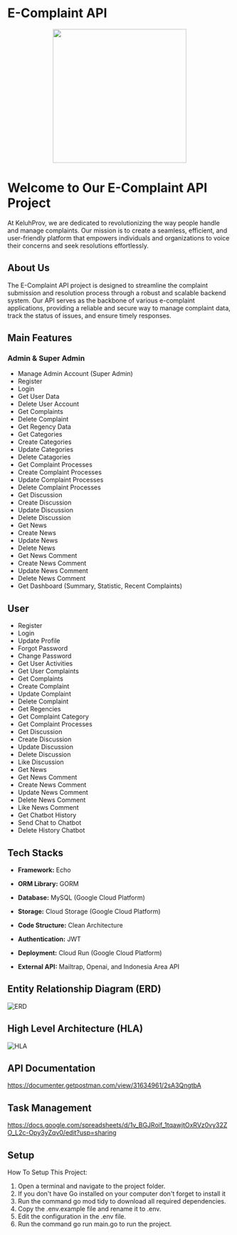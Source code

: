 # E-Complaint API

<p align="center">
  <img src="https://github.com/Capstone-Project-Alterra-Kelompok-8/e-complaint-api/assets/142136573/79e38e24-add3-4b16-ac70-fb410006871d" width="300" />
</p>

 #  Welcome to Our E-Complaint API Project

At KeluhProv, we are dedicated to revolutionizing the way people handle and manage complaints. Our mission is to create a seamless, efficient, and user-friendly platform that empowers individuals and organizations to voice their concerns and seek resolutions effortlessly.

## About Us
The E-Complaint API project is designed to streamline the complaint submission and resolution process through a robust and scalable backend system. Our API serves as the backbone of various e-complaint applications, providing a reliable and secure way to manage complaint data, track the status of issues, and ensure timely responses.

## Main Features
### Admin & Super Admin
- Manage Admin Account (Super Admin)
- Register 
- Login
- Get User Data
- Delete User Account
- Get Complaints
- Delete Complaint
- Get Regency Data
- Get Categories
- Create Categories
- Update Categories
- Delete Catagories
- Get Complaint Processes
- Create Complaint Processes
- Update Complaint Processes
- Delete Complaint Processes
- Get Discussion
- Create Discussion
- Update Discussion
- Delete Discussion
- Get News
- Create News
- Update News
- Delete News
- Get News Comment
- Create News Comment
- Update News Comment
- Delete News Comment
- Get Dashboard (Summary, Statistic, Recent Complaints)

## User
- Register
- Login
- Update Profile
- Forgot Password
- Change Password
- Get User Activities
- Get User Complaints
- Get Complaints
- Create Complaint
- Update Complaint
- Delete Complaint
- Get Regencies
- Get Complaint Category
- Get Complaint Processes
- Get Discussion
- Create Discussion
- Update Discussion
- Delete Discussion
- Like Discussion
- Get News
- Get News Comment
- Create News Comment
- Update News Comment
- Delete News Comment
- Like News Comment
- Get Chatbot History
- Send Chat to Chatbot
- Delete History Chatbot

## Tech Stacks
- **Framework:** Echo

- **ORM Library:** GORM

- **Database:** MySQL (Google Cloud Platform)

- **Storage:** Cloud Storage (Google Cloud Platform)

- **Code Structure:** Clean Architecture

- **Authentication:** JWT

- **Deployment:**  Cloud Run (Google Cloud Platform)

- **External API:** Mailtrap, Openai, and Indonesia Area API

## Entity Relationship Diagram (ERD)
![ERD](https://github.com/Capstone-Project-Alterra-Kelompok-8/e-complaint-api/assets/96558355/ca928750-d0d5-4521-997a-b1534a1e3af7)

## High Level Architecture (HLA)
![HLA](https://github.com/Capstone-Project-Alterra-Kelompok-8/e-complaint-api/assets/96558355/2755fe18-847c-4649-b6c0-7573537d6596)

## API Documentation
https://documenter.getpostman.com/view/31634961/2sA3QngtbA

## Task Management
https://docs.google.com/spreadsheets/d/1v_BGJRoif_1tqawjtOxRVz0vy32ZO_L2c-Opy3yZqv0/edit?usp=sharing

## Setup
How To Setup This Project:
1. Open a terminal and navigate to the project folder.
2. If you don't have Go installed on your computer don't forget to install it
3. Run the command go mod tidy to download all required dependencies.
4. Copy the .env.example file and rename it to .env.
5. Edit the configuration in the .env file.
6. Run the command go run main.go to run the project.


